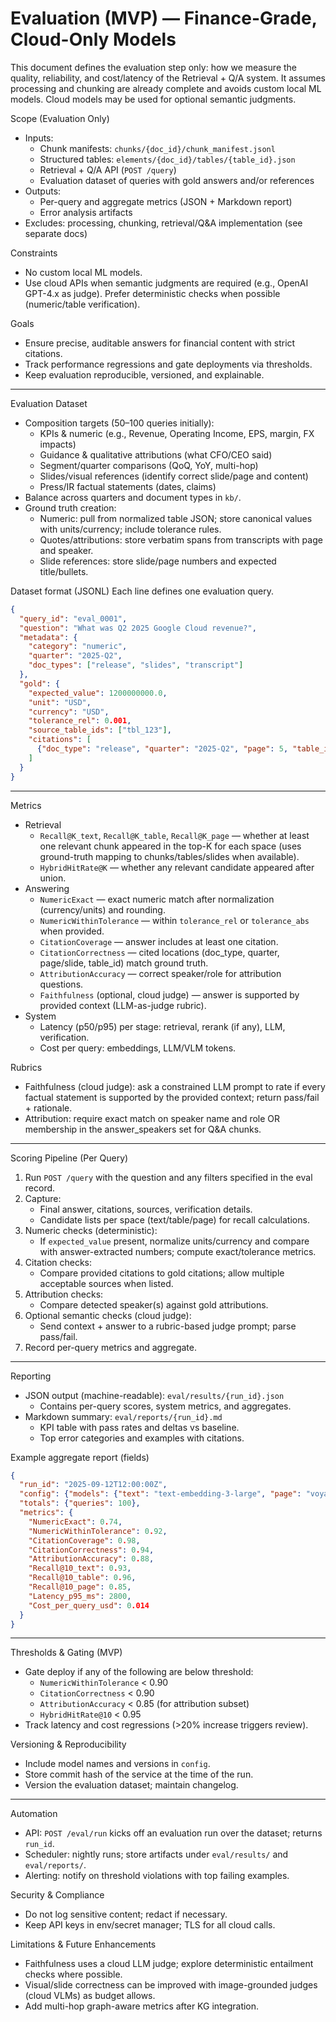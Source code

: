 # Evaluation (MVP) — Finance-Grade, Cloud-Only Models

This document defines the evaluation step only: how we measure the quality, reliability, and cost/latency of the Retrieval + Q/A system. It assumes processing and chunking are already complete and avoids custom local ML models. Cloud models may be used for optional semantic judgments.

Scope (Evaluation Only)
- Inputs:
  - Chunk manifests: `chunks/{doc_id}/chunk_manifest.jsonl`
  - Structured tables: `elements/{doc_id}/tables/{table_id}.json`
  - Retrieval + Q/A API (`POST /query`)
  - Evaluation dataset of queries with gold answers and/or references
- Outputs:
  - Per-query and aggregate metrics (JSON + Markdown report)
  - Error analysis artifacts
- Excludes: processing, chunking, retrieval/Q&A implementation (see separate docs)

Constraints
- No custom local ML models.
- Use cloud APIs when semantic judgments are required (e.g., OpenAI GPT-4.x as judge). Prefer deterministic checks when possible (numeric/table verification).

Goals
- Ensure precise, auditable answers for financial content with strict citations.
- Track performance regressions and gate deployments via thresholds.
- Keep evaluation reproducible, versioned, and explainable.

---

Evaluation Dataset
- Composition targets (50–100 queries initially):
  - KPIs & numeric (e.g., Revenue, Operating Income, EPS, margin, FX impacts)
  - Guidance & qualitative attributions (what CFO/CEO said)
  - Segment/quarter comparisons (QoQ, YoY, multi-hop)
  - Slides/visual references (identify correct slide/page and content)
  - Press/IR factual statements (dates, claims)
- Balance across quarters and document types in `kb/`.
- Ground truth creation:
  - Numeric: pull from normalized table JSON; store canonical values with units/currency; include tolerance rules.
  - Quotes/attributions: store verbatim spans from transcripts with page and speaker.
  - Slide references: store slide/page numbers and expected title/bullets.

Dataset format (JSONL)
Each line defines one evaluation query.

```json
{
  "query_id": "eval_0001",
  "question": "What was Q2 2025 Google Cloud revenue?",
  "metadata": {
    "category": "numeric",
    "quarter": "2025-Q2",
    "doc_types": ["release", "slides", "transcript"]
  },
  "gold": {
    "expected_value": 1200000000.0,
    "unit": "USD",
    "currency": "USD",
    "tolerance_rel": 0.001,
    "source_table_ids": ["tbl_123"],
    "citations": [
      {"doc_type": "release", "quarter": "2025-Q2", "page": 5, "table_id": "tbl_123"}
    ]
  }
}
```

---

Metrics
- Retrieval
  - `Recall@K_text`, `Recall@K_table`, `Recall@K_page` — whether at least one relevant chunk appeared in the top-K for each space (uses ground-truth mapping to chunks/tables/slides when available).
  - `HybridHitRate@K` — whether any relevant candidate appeared after union.
- Answering
  - `NumericExact` — exact numeric match after normalization (currency/units) and rounding.
  - `NumericWithinTolerance` — within `tolerance_rel` or `tolerance_abs` when provided.
  - `CitationCoverage` — answer includes at least one citation.
  - `CitationCorrectness` — cited locations (doc_type, quarter, page/slide, table_id) match ground truth.
  - `AttributionAccuracy` — correct speaker/role for attribution questions.
  - `Faithfulness` (optional, cloud judge) — answer is supported by provided context (LLM-as-judge rubric).
- System
  - Latency (p50/p95) per stage: retrieval, rerank (if any), LLM, verification.
  - Cost per query: embeddings, LLM/VLM tokens.

Rubrics
- Faithfulness (cloud judge): ask a constrained LLM prompt to rate if every factual statement is supported by the provided context; return pass/fail + rationale.
- Attribution: require exact match on speaker name and role OR membership in the answer_speakers set for Q&A chunks.

---

Scoring Pipeline (Per Query)
1) Run `POST /query` with the question and any filters specified in the eval record.
2) Capture:
   - Final answer, citations, sources, verification details.
   - Candidate lists per space (text/table/page) for recall calculations.
3) Numeric checks (deterministic):
   - If `expected_value` present, normalize units/currency and compare with answer-extracted numbers; compute exact/tolerance metrics.
4) Citation checks:
   - Compare provided citations to gold citations; allow multiple acceptable sources when listed.
5) Attribution checks:
   - Compare detected speaker(s) against gold attributions.
6) Optional semantic checks (cloud judge):
   - Send context + answer to a rubric-based judge prompt; parse pass/fail.
7) Record per-query metrics and aggregate.

---

Reporting
- JSON output (machine-readable): `eval/results/{run_id}.json`
  - Contains per-query scores, system metrics, and aggregates.
- Markdown summary: `eval/reports/{run_id}.md`
  - KPI table with pass rates and deltas vs baseline.
  - Top error categories and examples with citations.

Example aggregate report (fields)
```json
{
  "run_id": "2025-09-12T12:00:00Z",
  "config": {"models": {"text": "text-embedding-3-large", "page": "voyage-mm-3", "llm": "gpt-4.1"}},
  "totals": {"queries": 100},
  "metrics": {
    "NumericExact": 0.74,
    "NumericWithinTolerance": 0.92,
    "CitationCoverage": 0.98,
    "CitationCorrectness": 0.94,
    "AttributionAccuracy": 0.88,
    "Recall@10_text": 0.93,
    "Recall@10_table": 0.96,
    "Recall@10_page": 0.85,
    "Latency_p95_ms": 2800,
    "Cost_per_query_usd": 0.014
  }
}
```

---

Thresholds & Gating (MVP)
- Gate deploy if any of the following are below threshold:
  - `NumericWithinTolerance` < 0.90
  - `CitationCorrectness` < 0.90
  - `AttributionAccuracy` < 0.85 (for attribution subset)
  - `HybridHitRate@10` < 0.95
- Track latency and cost regressions (>20% increase triggers review).

Versioning & Reproducibility
- Include model names and versions in `config`.
- Store commit hash of the service at the time of the run.
- Version the evaluation dataset; maintain changelog.

---

Automation
- API: `POST /eval/run` kicks off an evaluation run over the dataset; returns `run_id`.
- Scheduler: nightly runs; store artifacts under `eval/results/` and `eval/reports/`.
- Alerting: notify on threshold violations with top failing examples.

Security & Compliance
- Do not log sensitive content; redact if necessary.
- Keep API keys in env/secret manager; TLS for all cloud calls.

Limitations & Future Enhancements
- Faithfulness uses a cloud LLM judge; explore deterministic entailment checks where possible.
- Visual/slide correctness can be improved with image-grounded judges (cloud VLMs) as budget allows.
- Add multi-hop graph-aware metrics after KG integration.
